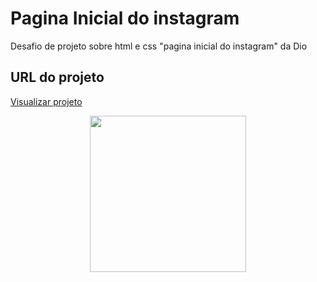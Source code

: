 # Pagina Inicial do instagram
Desafio de projeto sobre html e css "pagina inicial do instagram" da Dio

## URL do projeto 

[ Visualizar projeto ]( https://gabrieldnzz.github.io/instagram-dio/ )


<div align="center">
<img src="https://user-images.githubusercontent.com/105255176/173716942-bfa7c331-a426-4361-8de6-92408d4186fc.png" width="250px" />
</div>
